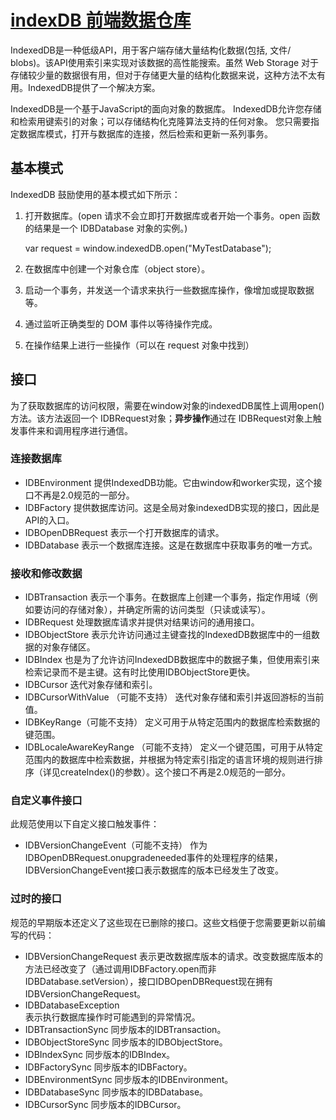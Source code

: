 # [indexDB 前端数据仓库](https://developer.mozilla.org/zh-CN/docs/Web/API/IndexedDB_API)

IndexedDB是一种低级API，用于客户端存储大量结构化数据(包括, 文件/ blobs)。该API使用索引来实现对该数据的高性能搜索。虽然 Web Storage 对于存储较少量的数据很有用，但对于存储更大量的结构化数据来说，这种方法不太有用。IndexedDB提供了一个解决方案。

IndexedDB是一个基于JavaScript的面向对象的数据库。 IndexedDB允许您存储和检索用键索引的对象；可以存储结构化克隆算法支持的任何对象。 您只需要指定数据库模式，打开与数据库的连接，然后检索和更新一系列事务。

## 基本模式

IndexedDB 鼓励使用的基本模式如下所示：

1. 打开数据库。(open 请求不会立即打开数据库或者开始一个事务。open 函数的结果是一个 IDBDatabase 对象的实例。)

    var request = window.indexedDB.open("MyTestDatabase");

2. 在数据库中创建一个对象仓库（object store）。
3. 启动一个事务，并发送一个请求来执行一些数据库操作，像增加或提取数据等。
4. 通过监听正确类型的 DOM 事件以等待操作完成。
5. 在操作结果上进行一些操作（可以在 request 对象中找到）

## 接口

为了获取数据库的访问权限，需要在window对象的indexedDB属性上调用open()方法。该方法返回一个 IDBRequest对象；**异步操作**通过在 IDBRequest对象上触发事件来和调用程序进行通信。

### 连接数据库

- IDBEnvironment
提供IndexedDB功能。它由window和worker实现，这个接口不再是2.0规范的一部分。
- IDBFactory
提供数据库访问。这是全局对象indexedDB实现的接口，因此是API的入口。
- IDBOpenDBRequest
表示一个打开数据库的请求。
- IDBDatabase
表示一个数据库连接。这是在数据库中获取事务的唯一方式。

### 接收和修改数据

- IDBTransaction
表示一个事务。在数据库上创建一个事务，指定作用域（例如要访问的存储对象），并确定所需的访问类型（只读或读写）。
- IDBRequest
处理数据库请求并提供对结果访问的通用接口。
- IDBObjectStore
表示允许访问通过主键查找的IndexedDB数据库中的一组数据的对象存储区。
- IDBIndex
也是为了允许访问IndexedDB数据库中的数据子集，但使用索引来检索记录而不是主键。这有时比使用IDBObjectStore更快。
- IDBCursor
迭代对象存储和索引。
- IDBCursorWithValue  （可能不支持）
迭代对象存储和索引并返回游标的当前值。
- IDBKeyRange（可能不支持）
定义可用于从特定范围内的数据库检索数据的键范围。
- IDBLocaleAwareKeyRange （可能不支持）
定义一个键范围，可用于从特定范围内的数据库中检索数据，并根据为特定索引指定的语言环境的规则进行排序（详见createIndex()的参数）。这个接口不再是2.0规范的一部分。


### 自定义事件接口
此规范使用以下自定义接口触发事件：

- IDBVersionChangeEvent（可能不支持）
作为IDBOpenDBRequest.onupgradeneeded事件的处理程序的结果，IDBVersionChangeEvent接口表示数据库的版本已经发生了改变。

### 过时的接口
规范的早期版本还定义了这些现在已删除的接口。这些文档便于您需要更新以前编写的代码：

- IDBVersionChangeRequest 
表示更改数据库版本的请求。改变数据库版本的方法已经改变了（通过调用IDBFactory.open而非IDBDatabase.setVersion），接口IDBOpenDBRequest现在拥有IDBVersionChangeRequest。
- IDBDatabaseException  
表示执行数据库操作时可能遇到的异常情况。
- IDBTransactionSync 
同步版本的IDBTransaction。
- IDBObjectStoreSync 
同步版本的IDBObjectStore。
- IDBIndexSync 
同步版本的IDBIndex。
- IDBFactorySync 
同步版本的IDBFactory。
- IDBEnvironmentSync 
同步版本的IDBEnvironment。
- IDBDatabaseSync 
同步版本的IDBDatabase。
- IDBCursorSync 
同步版本的IDBCursor。

